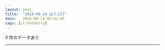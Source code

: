 ```yaml
---
layout: post
title:  "2018-09-14 はてぶIT"
date:   2018-09-14 05:02:05
tags: [it-hotentry]
---
```

0 件のデータあり

<hr>
